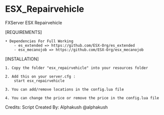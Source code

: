 # ESX_Repairvehicle
FXServer ESX Repairvehicle

[REQUIREMENTS]

	• Dependencies For Full Working
		- es_extended => https://github.com/ESX-Org/es_extended
		- esx_mecanojob => https://github.com/ESX-Org/esx_mecanojob


[INSTALLATION]

	1. Copy the folder "esx_repairvehicle" into your resources folder

	2. Add this on your server.cfg :
		start esx_repairvehicle

	3. You can add/remove locations in the config.lua file

	4. You can change the price or remove the price in the config.lua file

	
Credits: Script Created By: Alphakush @alphakush

